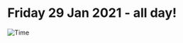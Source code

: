 # Friday 29 Jan 2021 - all day!
![Time](https://github.com/rich-ctm/today/workflows/Time/badge.svg)
